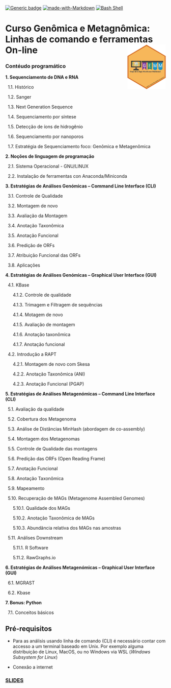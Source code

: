 
<!-- README.md is generated from README.Rmd. Please edit that file -->
<!-- badges: start -->

[![Generic
badge](https://img.shields.io/badge/BIOINFORMATICS%20COURSE-Under%20Construction-%3CGREEN%3E.svg)](https://shields.io/)
[![made-with-Markdown](https://img.shields.io/badge/Made%20with-Markdown-1f425f.svg)](http://commonmark.org)
[![Bash
Shell](https://badges.frapsoft.com/bash/v1/bash.png?v=103)](https://github.com/ellerbrock/open-source-badges/)
<!-- badges: end -->

# Curso Genômica e Metagnômica: Linhas de comando e ferramentas On-line <img src="imgs/gemm-hex.png" align="right" width = "120px"/>

### Contéudo programático

**1. Sequenciamento de DNA e RNA**

  1.1. Histórico

  1.2. Sanger

  1.3. Next Generation Sequence

  1.4. Sequenciamento por síntese

  1.5. Detecção de íons de hidrogênio

  1.6. Sequenciamento por nanoporos

  1.7. Estratégia de Sequenciamento foco: Genômica e Metagenômica

**2. Noções de linguagem de programação**

  2.1. Sistema Operacional - GNU/LINUX

  2.2. Instalação de ferramentas con Anaconda/Miniconda

**3. Estratégias de Análises Genómicas – Command Line Interface (CLI)**

  3.1. Controle de Qualidade

  3.2. Montagem de novo

  3.3. Avaliação da Montagem

  3.4. Anotação Taxonômica

  3.5. Anotação Funcional

  3.6. Predição de ORFs

  3.7. Atribuição Funcional das ORFs

  3.8. Aplicações

**4. Estratégias de Análises Genómicas – Graphical User Interface
(GUI)**

  4.1. KBase

      4.1.2. Controle de qualidade

      4.1.3. Trimagem e Filtragem de sequências

      4.1.4. Motagem de novo

      4.1.5. Avaliação de montagem

      4.1.6. Anotação taxonômica

      4.1.7. Anotação funcional

  4.2. Introdução a RAPT

      4.2.1. Montagem de novo com Skesa

      4.2.2. Anotação Taxonômica (ANI)

      4.2.3. Anotação Funcional (PGAP)

**5. Estratégias de Análises Metagenómicas – Command Line Interface
(CLI)**

  5.1. Avaliação da qualidade

  5.2. Cobertura dos Metagenoma

  5.3. Análise de Distâncias MinHash (abordagem de co-assembly)

  5.4. Montagem dos Metagenomas

  5.5. Controle de Qualidade das montagens

  5.6. Predição das ORFs (Open Reading Frame)

  5.7. Anotação Funcional

  5.8. Anotação Taxonômica

  5.9. Mapeamento

  5.10. Recuperação de MAGs (Metagenome Assembled Genomes)

      5.10.1. Qualidade dos MAGs

      5.10.2. Anotação Taxonômica de MAGs

      5.10.3. Abundância relativa dos MAGs nas amostras

  5.11. Análises Downstream

      5.11.1. R Software

      5.11.2. RawGraphs.io

**6. Estratégias de Análises Metagenómicas – Graphical User Interface
(GUI)**

  6.1. MGRAST

  6.2. Kbase

**7. Bonus: Python**

  7.1. Conceitos básicos

## Pré-requisitos

- Para as análisis usando linha de comando (CLI) é necessário contar com
  accesso a um terminal baseado em Unix. Por exemplo alguma distribuição
  de Linux, MacOS, ou no Windows via WSL (*Windows Subsystem for Linux*)

- Conexão a internet

### [SLIDES](https://khidalgo85.github.io/CURSO_SENAI/#1)
